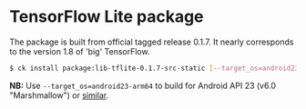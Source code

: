 # TensorFlow Lite package

The package is built from official tagged release 0.1.7. It nearly corresponds to the version 1.8 of 'big' TensorFlow.

```bash
$ ck install package:lib-tflite-0.1.7-src-static [--target_os=android23-arm64]
```

**NB:** Use `--target_os=android23-arm64` to build for Android API 23 (v6.0 "Marshmallow") or [similar](https://source.android.com/setup/start/build-numbers). 